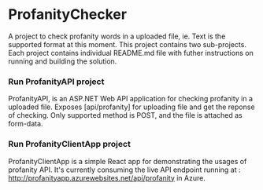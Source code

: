 # ProfanityChecker
A project to check profanity words in a uploaded file, ie. Text is the supported format at this moment. This project contains two sub-projects. Each project contains individual README.md file with futher instructions on running and building the solution.

### Run ProfanityAPI project

ProfanityAPI, is an ASP.NET Web API application for checking profanity in a uploaded file. Exposes [api/profanity] for uploading file and get the reponse of checking. Only supported method is POST, and the file is attached as form-data.

### Run ProfanityClientApp project

ProfanityClientApp is a simple React app for demonstrating the usages of profanity API. It's currently consuming the live API endpoint running at : http://profanityapp.azurewebsites.net/api/profanity in Azure.
